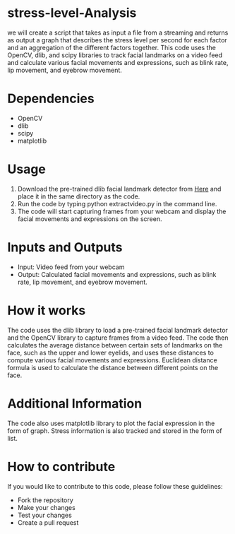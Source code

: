 # stress-level-Analysis
we will create a script that takes as input a file from a streaming and returns as output a graph that describes the stress level per second for each factor and an aggregation of the different factors together.
This code uses the OpenCV, dlib, and scipy libraries to track facial landmarks on a video feed and calculate various facial movements and expressions, such as blink rate, lip movement, and eyebrow movement.

# Dependencies 
 - OpenCV
 - dlib
 - scipy
 - matplotlib

# Usage
1. Download the pre-trained dlib facial landmark detector from [Here](http://dlib.net/files/shape_predictor_68_face_landmarks.dat.bz2) and place it in the same directory as the code.
2. Run the code by typing python extractvideo.py in the command line.
3. The code will start capturing frames from your webcam and display the facial movements and expressions on the screen.

# Inputs and Outputs
 - Input: Video feed from your webcam
 - Output: Calculated facial movements and expressions, such as blink rate, lip movement, and eyebrow movement.

# How it works
The code uses the dlib library to load a pre-trained facial landmark detector and the OpenCV library to capture frames from a video feed. The code then calculates the average distance between certain sets of landmarks on the face, such as the upper and lower eyelids, and uses these distances to compute various facial movements and expressions. Euclidean distance formula is used to calculate the distance between different points on the face.

# Additional Information

The code also uses matplotlib library to plot the facial expression in the form of graph. Stress information is also tracked and stored in the form of list.

# How to contribute
If you would like to contribute to this code, please follow these guidelines:

 - Fork the repository
 - Make your changes
 - Test your changes
 - Create a pull request

